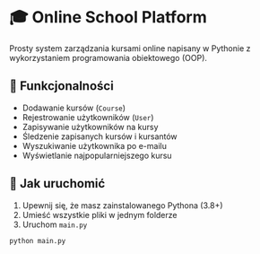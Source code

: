 # 🎓 Online School Platform

Prosty system zarządzania kursami online napisany w Pythonie z wykorzystaniem programowania obiektowego (OOP).

## 🔧 Funkcjonalności

- Dodawanie kursów (`Course`)
- Rejestrowanie użytkowników (`User`)
- Zapisywanie użytkowników na kursy
- Śledzenie zapisanych kursów i kursantów
- Wyszukiwanie użytkownika po e-mailu
- Wyświetlanie najpopularniejszego kursu

## 🚀 Jak uruchomić

1. Upewnij się, że masz zainstalowanego Pythona (3.8+)
2. Umieść wszystkie pliki w jednym folderze
3. Uruchom `main.py`

```bash
python main.py
